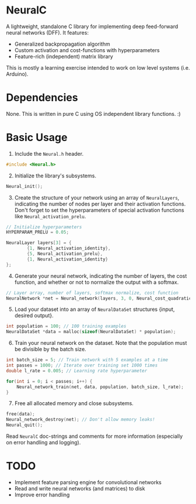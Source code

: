 # NeuralC

A lightweight, standalone C library for implementing deep feed-forward neural networks (DFF). It features:

- Generalized backpropagation algorithm
- Custom activation and cost-functions with hyperparameters
- Feature-rich (independent) matrix library

This is mostly a learning exercise intended to work on low level systems (i.e. Arduino).

# Dependencies

None. This is written in pure C using OS independent library functions. :)

# Basic Usage

1. Include the `Neural.h` header.
```c
#include <Neural.h>
```

2. Initialize the library's subsystems.
```c
Neural_init();
```

3. Create the structure of your network using an array of `NeuralLayers`, indicating the number of nodes per layer and their activation functions. Don't forget to set the hyperparameters of special activation functions like `Neural_activation_prelu`.
```c
// Initialize hyperparameters
HYPERPARAM_PRELU = 0.05;

NeuralLayer layers[3] = {
		{1, Neural_activation_identity},
		{5, Neural_activation_prelu},
		{1, Neural_activation_identity}
};
```

4. Generate your neural network, indicating the number of layers, the cost function, and whether or not to normalize the output with a softmax.
```c
// Layer array, number of layers, softmax normalize, cost function
NeuralNetwork *net = Neural_network(layers, 3, 0, Neural_cost_quadratic);
```

5. Load your dataset into an array of `NeuralDataSet` structures {input, desired output}.
```c
int population = 100; // 100 training examples
NeuralDataSet *data = malloc(sizeof(NeuralDataSet) * population);
```

6. Train your neural network on the dataset. Note that the population must be divisible by the batch size.
```c
int batch_size = 5; // Train network with 5 examples at a time
int passes = 1000; // Iterate over training set 1000 times
double l_rate = 0.005; // Learning rate hyperparameter

for(int i = 0; i < passes; i++) {
    Neural_network_train(net, data, population, batch_size, l_rate);
}
```

7. Free all allocated memory and close subsystems.
```c
free(data);
Neural_network_destroy(net); // Don't allow memory leaks!
Neural_quit();
```

Read `NeuralC` doc-strings and comments for more information (especially on error handling and logging).

# TODO

- Implement feature parsing engine for convolutional networks
- Read and write neural networks (and matrices) to disk
- Improve error handling